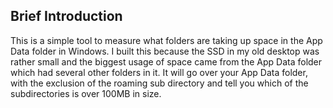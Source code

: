 ## Brief Introduction

This is a simple tool to measure what folders are taking up space in the App Data folder in Windows. I built this because the SSD in my old desktop was rather small and the biggest usage of space came from the App Data folder which had several other folders in it. It will go over your App Data folder, with the exclusion of the roaming sub directory and tell you which of the subdirectories is over 100MB in size.